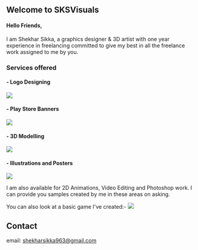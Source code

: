 ## Welcome to SKSVisuals

#### Hello Friends,
I am Shekhar Sikka, a graphics designer & 3D artist with one year experience in freelancing committed to give my best in all the freelance work assigned to me by you. 

### Services offered
#### - Logo Designing
![](https://fiverr-res.cloudinary.com/images/t_main1,q_auto,f_auto/gigs2/108201162/original/80fc6cf25b1e7f00677d6d7c6bd2b33ac155c81b/design-3-awesome-logo-for-just-5-dollars.png)
#### - Play Store Banners
![](https://fiverr-res.cloudinary.com/images/t_main1,q_auto,f_auto/gigs3/108201162/original/3a8cc4541df7170de6b707771f4fa8496996d547/design-3-awesome-logo-for-just-5-dollars.png)
#### - 3D Modelling
![](https://sg.fiverrcdn.com/photos/118153775/original/c9db58d9d2592d5d1a3a6b64f61b3357ec024b07.png?1538644157)
#### - Illustrations and Posters
![](https://fiverr-res.cloudinary.com/images/t_main1,q_auto,f_auto/gigs2/105734761/original/b2a94dc88812ebfdf2121b9d758bd210da9b7594/edit-your-photo-background-professionally.png)

I am also available for 2D Animations, Video Editing and Photoshop work. I can provide you samples created by me in these areas on asking.

You can also look at a basic game I've created:- ![](https://play.google.com/store/apps/details?id=com.UniqueGamesStudio.DrivetheBall) 

## Contact
email: shekharsikka963@gmail.com



